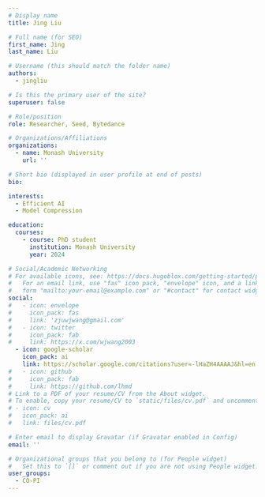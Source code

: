 ```yaml
---
# Display name
title: Jing Liu

# Full name (for SEO)
first_name: Jing
last_name: Liu

# Username (this should match the folder name)
authors:
  - jingliu

# Is this the primary user of the site?
superuser: false

# Role/position
role: Researcher, Seed, Bytedance

# Organizations/Affiliations
organizations:
  - name: Monash University
    url: ''

# Short bio (displayed in user profile at end of posts)
bio: 

interests:
  - Efficient AI
  - Model Compression

education:
  courses:
    - course: PhD student
      institution: Monash University
      year: 2024

# Social/Academic Networking
# For available icons, see: https://docs.hugoblox.com/getting-started/page-builder/#icons
#   For an email link, use "fas" icon pack, "envelope" icon, and a link in the
#   form "mailto:your-email@example.com" or "#contact" for contact widget.
social:
#   - icon: envelope
#     icon_pack: fas
#     link: 'zjuwjwang@gmail.com'
#   - icon: twitter
#     icon_pack: fab
#     link: https://x.com/wjwang2003
  - icon: google-scholar
    icon_pack: ai
    link: https://scholar.google.com/citations?user=-lHaZH4AAAAJ&hl=en
#   - icon: github
#     icon_pack: fab
#     link: https://github.com/lhmd
# Link to a PDF of your resume/CV from the About widget.
# To enable, copy your resume/CV to `static/files/cv.pdf` and uncomment the lines below.
# - icon: cv
#   icon_pack: ai
#   link: files/cv.pdf

# Enter email to display Gravatar (if Gravatar enabled in Config)
email: ''

# Organizational groups that you belong to (for People widget)
#   Set this to `[]` or comment out if you are not using People widget.
user_groups:
  - CO-PI
---
```

